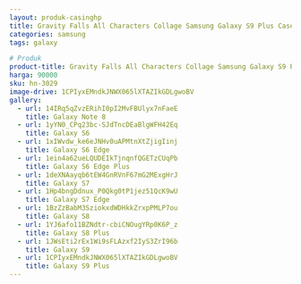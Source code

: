 ```yaml
---
layout: produk-casinghp
title: Gravity Falls All Characters Collage Samsung Galaxy S9 Plus Case
categories: samsung
tags: galaxy

# Produk
product-title: Gravity Falls All Characters Collage Samsung Galaxy S9 Plus Case
harga: 90000
sku: hn-3029
image-drive: 1CPIyxEMndkJNWX065lXTAZIkGDLgwoBV
gallery:
  - url: 14IRq5qZvzERihI0pI2MvFBUlyx7nFaeE
    title: Galaxy Note 8
  - url: 1yYN0_CPq23bc-SJdTncDEaBlgWFH42Eq
    title: Galaxy S6
  - url: 1xIWvdw_ke6eJNHv0uAPMtnXtZjigIinj
    title: Galaxy S6 Edge
  - url: 1ein4a62ueLQUDEIkTjnqnfQGETzCUqPb
    title: Galaxy S6 Edge Plus
  - url: 1deXNAayqb6tEW4GnRVnF67mG2MExgHrJ
    title: Galaxy S7
  - url: 1Hp4bngDdnux_P0Qkg0tP1jez51QcK9wU
    title: Galaxy S7 Edge
  - url: 1BzZzBabM3SziokxdWDHkkZrxpPMLP7ou
    title: Galaxy S8
  - url: 1YJ6afo11BZNdtr-cbiCNOugYRp0K6P_z
    title: Galaxy S8 Plus
  - url: 1JWsEti2rEx1Wi9sFLAzxf2IyS3ZrI96b
    title: Galaxy S9
  - url: 1CPIyxEMndkJNWX065lXTAZIkGDLgwoBV
    title: Galaxy S9 Plus
---
```

